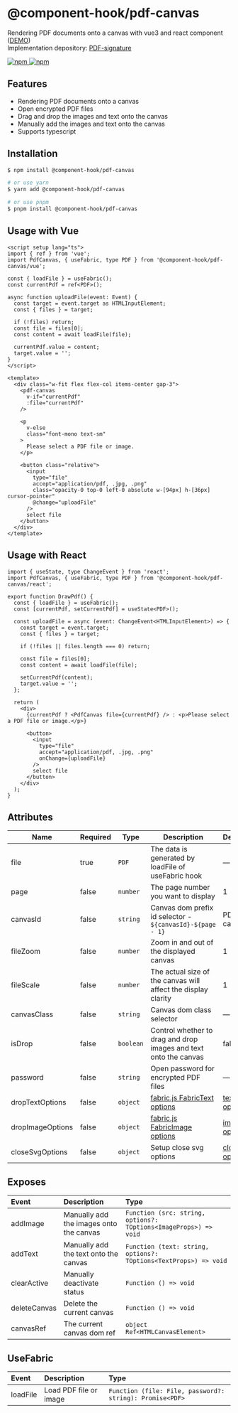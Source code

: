 # @component-hook/pdf-canvas

Rendering PDF documents onto a canvas with vue3 and react component ([DEMO](https://tzuyi0817.github.io/component-hook/#/component/vue-pdf-canvas))  
Implementation depository: [PDF-signature](https://github.com/tzuyi0817/PDF-signature)

<p>
  <a href="https://npm-stat.com/charts.html?package=@component-hook/pdf-canvas">
    <img src="https://img.shields.io/npm/dm/@component-hook/pdf-canvas.svg" alt="npm"/>
  </a>
  <a href="https://www.npmjs.com/package/@component-hook/pdf-canvas">
    <img src="https://img.shields.io/npm/v/@component-hook/pdf-canvas.svg" alt="npm"/>
  </a>
</p>

## Features

- Rendering PDF documents onto a canvas
- Open encrypted PDF files
- Drag and drop the images and text onto the canvas
- Manually add the images and text onto the canvas
- Supports typescript

## Installation

```bash
$ npm install @component-hook/pdf-canvas

# or use yarn
$ yarn add @component-hook/pdf-canvas

# or use pnpm
$ pnpm install @component-hook/pdf-canvas
```

## Usage with Vue

```vue
<script setup lang="ts">
import { ref } from 'vue';
import PdfCanvas, { useFabric, type PDF } from '@component-hook/pdf-canvas/vue';

const { loadFile } = useFabric();
const currentPdf = ref<PDF>();

async function uploadFile(event: Event) {
  const target = event.target as HTMLInputElement;
  const { files } = target;

  if (!files) return;
  const file = files[0];
  const content = await loadFile(file);

  currentPdf.value = content;
  target.value = '';
}
</script>

<template>
  <div class="w-fit flex flex-col items-center gap-3">
    <pdf-canvas
      v-if="currentPdf"
      :file="currentPdf"
    />

    <p
      v-else
      class="font-mono text-sm"
    >
      Please select a PDF file or image.
    </p>

    <button class="relative">
      <input
        type="file"
        accept="application/pdf, .jpg, .png"
        class="opacity-0 top-0 left-0 absolute w-[94px] h-[36px] cursor-pointer"
        @change="uploadFile"
      />
      select file
    </button>
  </div>
</template>
```

## Usage with React

```tsx
import { useState, type ChangeEvent } from 'react';
import PdfCanvas, { useFabric, type PDF } from '@component-hook/pdf-canvas/react';

export function DrawPdf() {
  const { loadFile } = useFabric();
  const [currentPdf, setCurrentPdf] = useState<PDF>();

  const uploadFile = async (event: ChangeEvent<HTMLInputElement>) => {
    const target = event.target;
    const { files } = target;

    if (!files || files.length === 0) return;

    const file = files[0];
    const content = await loadFile(file);

    setCurrentPdf(content);
    target.value = '';
  };

  return (
    <div>
      {currentPdf ? <PdfCanvas file={currentPdf} /> : <p>Please select a PDF file or image.</p>}

      <button>
        <input
          type="file"
          accept="application/pdf, .jpg, .png"
          onChange={uploadFile}
        />
        select file
      </button>
    </div>
  );
}
```

## Attributes

| Name             | Required | Type      | Description                                                            | Default                                                                                                                  |
| ---------------- | -------- | --------- | ---------------------------------------------------------------------- | ------------------------------------------------------------------------------------------------------------------------ |
| file             | true     | `PDF`     | The data is generated by loadFile of useFabric hook                    | —                                                                                                                        |
| page             | false    | `number`  | The page number you want to display                                    | 1                                                                                                                        |
| canvasId         | false    | `string`  | Canvas dom prefix id selector - `${canvasId}-${page - 1}`              | PDF-canvas                                                                                                               |
| fileZoom         | false    | `number`  | Zoom in and out of the displayed canvas                                | 1                                                                                                                        |
| fileScale        | false    | `number`  | The actual size of the canvas will affect the display clarity          | 1                                                                                                                        |
| canvasClass      | false    | `string`  | Canvas dom class selector                                              | —                                                                                                                        |
| isDrop           | false    | `boolean` | Control whether to drag and drop images and text onto the canvas       | false                                                                                                                    |
| password         | false    | `string`  | Open password for encrypted PDF files                                  | —                                                                                                                        |
| dropTextOptions  | false    | `object`  | [fabric.js FabricText options](https://github.com/fabricjs/fabric.js)  | [text options](https://github.com/tzuyi0817/component-hook/blob/master/packages/pdf-canvas/src/shared/configs/index.ts)  |
| dropImageOptions | false    | `object`  | [fabric.js FabricImage options](https://github.com/fabricjs/fabric.js) | [image options](https://github.com/tzuyi0817/component-hook/blob/master/packages/pdf-canvas/src/shared/configs/index.ts) |
| closeSvgOptions  | false    | `object`  | Setup close svg options                                                | [close options](https://github.com/tzuyi0817/component-hook/blob/master/packages/pdf-canvas/src/shared/configs/index.ts) |

## Exposes

| Event        | Description                             | Type                                                             |
| :----------- | :-------------------------------------- | :--------------------------------------------------------------- |
| addImage     | Manually add the images onto the canvas | `Function (src: string, options?: TOptions<ImageProps>) => void` |
| addText      | Manually add the text onto the canvas   | `Function (text: string, options?: TOptions<TextProps>) => void` |
| clearActive  | Manually deactivate status              | `Function () => void`                                            |
| deleteCanvas | Delete the current canvas               | `Function () => void`                                            |
| canvasRef    | The current canvas dom ref              | `object Ref<HTMLCanvasElement>`                                  |

## UseFabric

| Event    | Description            | Type                                                     |
| :------- | :--------------------- | :------------------------------------------------------- |
| loadFile | Load PDF file or image | `Function (file: File, password?: string): Promise<PDF>` |
